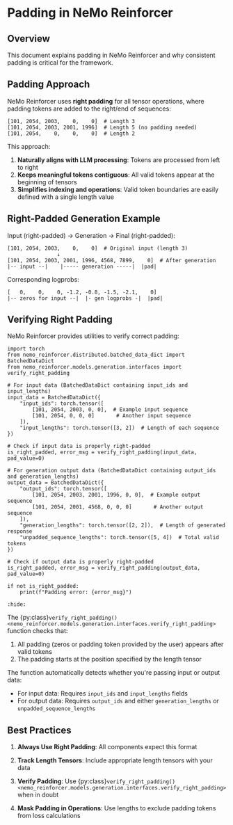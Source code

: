 # Padding in NeMo Reinforcer

## Overview

This document explains padding in NeMo Reinforcer and why consistent padding is critical for the framework.

## Padding Approach

NeMo Reinforcer uses **right padding** for all tensor operations, where padding tokens are added to the right/end of sequences:

```
[101, 2054, 2003,    0,    0]  # Length 3
[101, 2054, 2003, 2001, 1996]  # Length 5 (no padding needed)
[101, 2054,    0,    0,    0]  # Length 2
```

This approach:
1. **Naturally aligns with LLM processing**: Tokens are processed from left to right
2. **Keeps meaningful tokens contiguous**: All valid tokens appear at the beginning of tensors
3. **Simplifies indexing and operations**: Valid token boundaries are easily defined with a single length value

## Right-Padded Generation Example

Input (right-padded) → Generation → Final (right-padded):
```
[101, 2054, 2003,    0,    0]  # Original input (length 3)
                ↓
[101, 2054, 2003, 2001, 1996, 4568, 7899,    0]  # After generation
|-- input --|    |----- generation -----|  |pad|
```

Corresponding logprobs:
```
[   0,    0,    0, -1.2, -0.8, -1.5, -2.1,    0]
|-- zeros for input --|  |- gen logprobs -|  |pad|
```

## Verifying Right Padding

NeMo Reinforcer provides utilities to verify correct padding:

```{testcode}
import torch
from nemo_reinforcer.distributed.batched_data_dict import BatchedDataDict
from nemo_reinforcer.models.generation.interfaces import verify_right_padding

# For input data (BatchedDataDict containing input_ids and input_lengths)
input_data = BatchedDataDict({
    "input_ids": torch.tensor([
        [101, 2054, 2003, 0, 0],  # Example input sequence
        [101, 2054, 0, 0, 0]       # Another input sequence
    ]),
    "input_lengths": torch.tensor([3, 2])  # Length of each sequence
})

# Check if input data is properly right-padded
is_right_padded, error_msg = verify_right_padding(input_data, pad_value=0)

# For generation output data (BatchedDataDict containing output_ids and generation_lengths)
output_data = BatchedDataDict({
    "output_ids": torch.tensor([
        [101, 2054, 2003, 2001, 1996, 0, 0],  # Example output sequence
        [101, 2054, 2001, 4568, 0, 0, 0]       # Another output sequence
    ]),
    "generation_lengths": torch.tensor([2, 2]),  # Length of generated response
    "unpadded_sequence_lengths": torch.tensor([5, 4])  # Total valid tokens
})

# Check if output data is properly right-padded
is_right_padded, error_msg = verify_right_padding(output_data, pad_value=0)

if not is_right_padded:
    print(f"Padding error: {error_msg}")
```

<!-- This testoutput is intentionally empty-->
```{testoutput}
:hide:
```

The {py:class}`verify_right_padding() <nemo_reinforcer.models.generation.interfaces.verify_right_padding>` function checks that:
1. All padding (zeros or padding token provided by the user) appears after valid tokens
2. The padding starts at the position specified by the length tensor

The function automatically detects whether you're passing input or output data:
- For input data: Requires `input_ids` and `input_lengths` fields
- For output data: Requires `output_ids` and either `generation_lengths` or `unpadded_sequence_lengths`


## Best Practices

1. **Always Use Right Padding**: All components expect this format

2. **Track Length Tensors**: Include appropriate length tensors with your data

3. **Verify Padding**: Use {py:class}`verify_right_padding() <nemo_reinforcer.models.generation.interfaces.verify_right_padding>` when in doubt

4. **Mask Padding in Operations**: Use lengths to exclude padding tokens from loss calculations
